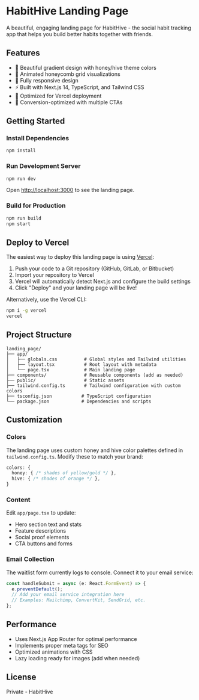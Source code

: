 # HabitHive Landing Page

A beautiful, engaging landing page for HabitHive - the social habit tracking app that helps you build better habits together with friends.

## Features

- 🎨 Beautiful gradient design with honey/hive theme colors
- 🐝 Animated honeycomb grid visualizations
- 📱 Fully responsive design
- ⚡ Built with Next.js 14, TypeScript, and Tailwind CSS
- 🚀 Optimized for Vercel deployment
- 🎯 Conversion-optimized with multiple CTAs

## Getting Started

### Install Dependencies

```bash
npm install
```

### Run Development Server

```bash
npm run dev
```

Open [http://localhost:3000](http://localhost:3000) to see the landing page.

### Build for Production

```bash
npm run build
npm start
```

## Deploy to Vercel

The easiest way to deploy this landing page is using [Vercel](https://vercel.com):

1. Push your code to a Git repository (GitHub, GitLab, or Bitbucket)
2. Import your repository to Vercel
3. Vercel will automatically detect Next.js and configure the build settings
4. Click "Deploy" and your landing page will be live!

Alternatively, use the Vercel CLI:

```bash
npm i -g vercel
vercel
```

## Project Structure

```
landing_page/
├── app/
│   ├── globals.css          # Global styles and Tailwind utilities
│   ├── layout.tsx           # Root layout with metadata
│   └── page.tsx             # Main landing page
├── components/              # Reusable components (add as needed)
├── public/                  # Static assets
├── tailwind.config.ts       # Tailwind configuration with custom colors
├── tsconfig.json           # TypeScript configuration
└── package.json            # Dependencies and scripts
```

## Customization

### Colors

The landing page uses custom honey and hive color palettes defined in `tailwind.config.ts`. Modify these to match your brand:

```typescript
colors: {
  honey: { /* shades of yellow/gold */ },
  hive: { /* shades of orange */ },
}
```

### Content

Edit `app/page.tsx` to update:
- Hero section text and stats
- Feature descriptions
- Social proof elements
- CTA buttons and forms

### Email Collection

The waitlist form currently logs to console. Connect it to your email service:

```typescript
const handleSubmit = async (e: React.FormEvent) => {
  e.preventDefault();
  // Add your email service integration here
  // Examples: Mailchimp, ConvertKit, SendGrid, etc.
};
```

## Performance

- Uses Next.js App Router for optimal performance
- Implements proper meta tags for SEO
- Optimized animations with CSS
- Lazy loading ready for images (add when needed)

## License

Private - HabitHive
